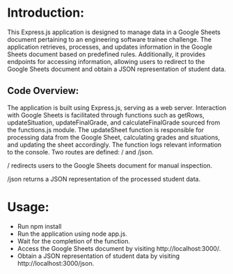 # Introduction:

This Express.js application is designed to manage data in a Google Sheets document pertaining to an engineering software trainee challenge. The application retrieves, processes, and updates information in the Google Sheets document based on predefined rules. Additionally, it provides endpoints for accessing information, allowing users to redirect to the Google Sheets document and obtain a JSON representation of student data.

## Code Overview:

The application is built using Express.js, serving as a web server.
Interaction with Google Sheets is facilitated through functions such as getRows, updateSituation, updateFinalGrade, and calculateFinalGrade sourced from the functions.js module.
The updateSheet function is responsible for processing data from the Google Sheet, calculating grades and situations, and updating the sheet accordingly. The function logs relevant information to the console.
Two routes are defined: / and /json.

/ redirects users to the Google Sheets document for manual inspection.

/json returns a JSON representation of the processed student data.

# Usage:

- Run npm install
- Run the application using node app.js.
- Wait for the completion of the function.
- Access the Google Sheets document by visiting http://localhost:3000/.
- Obtain a JSON representation of student data by visiting http://localhost:3000/json.

